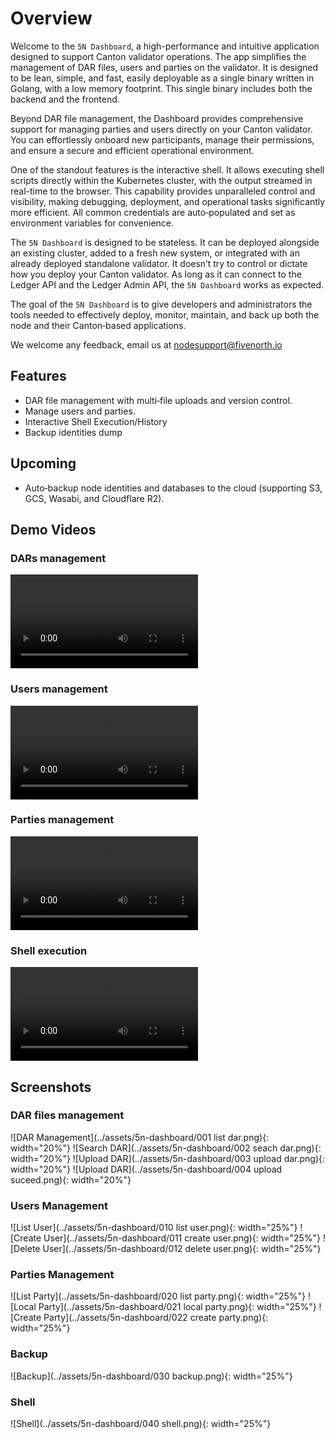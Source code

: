 # Overview

Welcome to the `5N Dashboard`, a high-performance and intuitive application designed to support Canton validator operations. The app simplifies the management of DAR files, users and parties on the validator. It is designed to be lean, simple, and fast, easily deployable as a single binary written in Golang, with a low memory footprint. This single binary includes both the backend and the frontend.

Beyond DAR file management, the Dashboard provides comprehensive support for managing parties and users directly on your Canton validator. You can effortlessly onboard new participants, manage their permissions, and ensure a secure and efficient operational environment.

One of the standout features is the interactive shell. It allows executing shell scripts directly within the Kubernetes cluster, with the output streamed in real-time to the browser. This capability provides unparalleled control and visibility, making debugging, deployment, and operational tasks significantly more efficient. All common credentials are auto‑populated and set as environment variables for convenience.

The `5N Dashboard` is designed to be stateless. It can be deployed alongside an existing cluster, added to a fresh new system, or integrated with an already deployed standalone validator. It doesn’t try to control or dictate how you deploy your Canton validator. As long as it can connect to the Ledger API and the Ledger Admin API, the `5N Dashboard` works as expected.

The goal of the `5N Dashboard` is to give developers and administrators the tools needed to effectively deploy, monitor, maintain, and back up both the node and their Canton‑based applications.

We welcome any feedback, email us at nodesupport@fivenorth.io

## Features

- DAR file management with multi‑file uploads and version control.
- Manage users and parties.
- Interactive Shell Execution/History
- Backup identities dump

## Upcoming 

- Auto‑backup node identities and databases to the cloud (supporting S3, GCS, Wasabi, and Cloudflare R2).

## Demo Videos

### DARs management

<video controls>
  <source src="/assets/5n-dashboard/dar-management.mp4" type="video/mp4">
  Your browser does not support the video tag.
</video>

### Users management

<video controls>
  <source src="/assets/5n-dashboard/manage-user.mp4" type="video/mp4">
  Your browser does not support the video tag.
</video>

### Parties management

<video controls>
  <source src="/assets/5n-dashboard/manage-party.mp4" type="video/mp4">
  Your browser does not support the video tag.
</video>

### Shell execution

<video controls>
  <source src="/assets/5n-dashboard/run-shell.mp4" type="video/mp4">
  Your browser does not support the video tag.
</video>

## Screenshots

### DAR files management

![DAR Management](../assets/5n-dashboard/001 list dar.png){: width="20%"} ![Search DAR](../assets/5n-dashboard/002 seach dar.png){: width="20%"} ![Upload DAR](../assets/5n-dashboard/003 upload dar.png){: width="20%"} ![Upload DAR](../assets/5n-dashboard/004 upload suceed.png){: width="20%"}

### Users Management
![List User](../assets/5n-dashboard/010 list user.png){: width="25%"} ![Create User](../assets/5n-dashboard/011 create user.png){: width="25%"} ![Delete User](../assets/5n-dashboard/012 delete user.png){: width="25%"}


### Parties Management

![List Party](../assets/5n-dashboard/020 list party.png){: width="25%"} ![Local Party](../assets/5n-dashboard/021 local party.png){: width="25%"} ![Create Party](../assets/5n-dashboard/022 create party.png){: width="25%"} 

### Backup

![Backup](../assets/5n-dashboard/030 backup.png){: width="25%"}

### Shell

![Shell](../assets/5n-dashboard/040 shell.png){: width="25%"}


